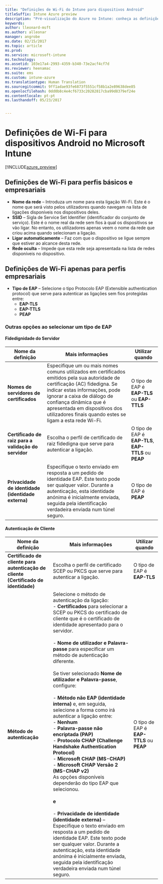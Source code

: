 ```yaml
---
title: "Definições de Wi-Fi do Intune para dispositivos Android"
titleSuffix: Intune Azure preview
description: "Pré-visualização do Azure no Intune: conheça as definições do Intune que pode utilizar para configurar ligações Wi-Fi em dispositivos Android."
keywords: 
author: lleonard-msft
ms.author: alleonar
manager: angrobe
ms.date: 02/15/2017
ms.topic: article
ms.prod: 
ms.service: microsoft-intune
ms.technology: 
ms.assetid: 103e17a4-2993-4359-b340-73e2acf4cf7d
ms.reviewer: heenamac
ms.suite: ems
ms.custom: intune-azure
ms.translationtype: Human Translation
ms.sourcegitcommit: 9ff1adae93fe6873f5551cf58b1a2e89638dee85
ms.openlocfilehash: 0dd0b8c4e4cf6733c20282817cba99d8379ef24e
ms.contentlocale: pt-pt
ms.lasthandoff: 05/23/2017


---
```


# <a name="wi-fi-settings-for-android-devices-in-microsoft-intune"></a>Definições de Wi-Fi para dispositivos Android no Microsoft Intune

[!INCLUDE[azure_preview](./includes/azure_preview.md)]

## <a name="wi-fi-settings-for-basic-and-enterprise-profiles"></a>Definições de Wi-Fi para perfis básicos e empresariais

- **Nome da rede** – Introduza um nome para esta ligação Wi-Fi. Este é o nome que será visto pelos utilizadores quando navegam na lista de ligações disponíveis nos dispositivos deles.
- **SSID** – Sigla de Service Set Identifier (identificador do conjunto de serviço). Este é o nome real da rede sem fios à qual os dispositivos se vão ligar. No entanto, os utilizadores apenas veem o nome da rede que criou acima quando selecionam a ligação.
- **Ligar automaticamente** – Faz com que o dispositivo se ligue sempre que estiver ao alcance desta rede.
- **Rede oculta** – Impede que esta rede seja apresentada na lista de redes disponíveis no dispositivo.


## <a name="wi-fi-settings-for-enterprise-profiles-only"></a>Definições de Wi-Fi apenas para perfis empresariais

- **Tipo de EAP** – Selecione o tipo Protocolo EAP (Extensible authentication protocol) que serve para autenticar as ligações sem fios protegidas entre:
    - **EAP-TLS**
    - **EAP-TTLS**
    - **PEAP**

### <a name="further-options-when-you-choose-an-eap-type"></a>Outras opções ao selecionar um tipo de EAP

#### <a name="server-trust"></a>Fidedignidade do Servidor



|Nome da definição|Mais informações|Utilizar quando|
|-------------|---------------|-----------|
|**Nomes de servidores de certificados**|Especifique um ou mais nomes comuns utilizados em certificados emitidos pela sua autoridade de certificação (AC) fidedigna. Se indicar estas informações, pode ignorar a caixa de diálogo de confiança dinâmica que é apresentada em dispositivos dos utilizadores finais quando estes se ligam a esta rede Wi-Fi.|O tipo de EAP é **EAP-TLS** ou **EAP-TTLS**|
|**Certificado de raiz para a validação do servidor**|Escolha o perfil de certificado de raiz fidedigna que serve para autenticar a ligação. |O tipo de EAP é **EAP-TLS**, **EAP-TTLS** ou **PEAP**|
|**Privacidade de identidade (identidade externa)**|Especifique o texto enviado em resposta a um pedido de identidade EAP. Este texto pode ser qualquer valor. Durante a autenticação, esta identidade anónima é inicialmente enviada, seguida pela identificação verdadeira enviada num túnel seguro.|O tipo de EAP é **PEAP**|


#### <a name="client-authentication"></a>Autenticação de Cliente


|Nome da definição|Mais informações|Utilizar quando|
|----------|--------------|----------|
|**Certificado de cliente para autenticação de cliente (Certificado de identidade)**|Escolha o perfil de certificado SCEP ou PKCS que serve para autenticar a ligação.|O tipo de EAP é **EAP-TLS**|
|**Método de autenticação**|Selecione o método de autenticação da ligação:<br>- **Certificados** para selecionar a SCEP ou PKCS do certificado de cliente que é o certificado de identidade apresentado para o servidor.<br><br>- **Nome de utilizador e Palavra-passe** para especificar um método de autenticação diferente. <br><br>Se tiver selecionado **Nome de utilizador e Palavra-passe**, configure:<br><br>-  **Método não EAP (identidade interna)** e, em seguida, selecione a forma como irá autenticar a ligação entre:<br>- **Nenhum**<br>- **Palavra-passe não encriptada (PAP)**<br>- **Protocolo CHAP (Challenge Handshake Authentication Protocol)**<br>- **Microsoft CHAP (MS-CHAP)**<br>- **Microsoft CHAP Versão 2 (MS-CHAP v2)**<br>As opções disponíveis dependerão do tipo EAP que selecionou.<br><br>**e**<br><br>- **Privacidade de identidade (identidade externa)** – Especifique o texto enviado em resposta a um pedido de identidade EAP. Este texto pode ser qualquer valor. Durante a autenticação, esta identidade anónima é inicialmente enviada, seguida pela identificação verdadeira enviada num túnel seguro.|O tipo de EAP é **EAP-TTLS** ou **PEAP**|

